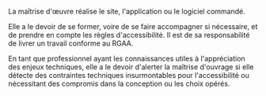 La maîtrise d'œuvre réalise le site, l'application ou le logiciel commandé.

Elle a le devoir de se former, voire de se faire accompagner si nécessaire, et de prendre en compte les règles d'accessibilité.
Il est de sa responsabilité de livrer un travail conforme au RGAA.

En tant que professionnel ayant les connaissances utiles à l'appréciation des enjeux techniques, elle a le devoir d'alerter la maîtrise d'ouvrage si elle détecte des contraintes techniques insurmontables pour l'accessibilité ou nécessitant des compromis dans la conception ou les choix opérés.
